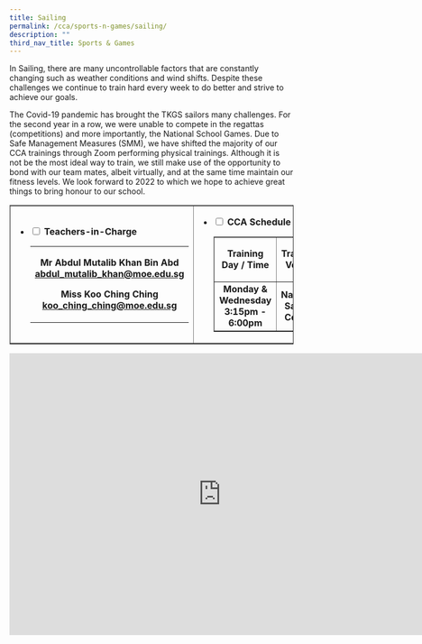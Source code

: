 ```yaml
---
title: Sailing
permalink: /cca/sports-n-games/sailing/
description: ""
third_nav_title: Sports & Games
---
```

<p>In Sailing, there are many uncontrollable factors that are constantly changing such as weather conditions and wind shifts. Despite these challenges we continue to train hard every week to do better and strive to achieve our goals.</p>
<p>The Covid-19 pandemic has brought the TKGS sailors many challenges. For the second year in a row, we were unable to compete in the regattas (competitions) and more importantly, the National School Games. Due to Safe Management Measures (SMM), we have shifted the majority of our CCA trainings through Zoom performing physical trainings. Although it is not be the most ideal way to train, we still make use of the opportunity to bond with our team mates, albeit virtually, and at the same time maintain our fitness levels. We look forward to 2022 to which we hope to achieve great things to bring honour to our school.</p>
<table style="border-collapse: collapse; width: 100%;" border="1">
<tbody>
<tr>
<td style="width: 50%;">
<ul class="jekyllcodex_accordion">
<li><strong><input id="accordion1" type="checkbox" /> <label for="accordion1">Teachers-in-Charge</label></strong>
<div>
<table class="iveo_table ives_tab_green ive_eobj_left">
<tbody>
<tr>
<td>
<p style="text-align: center;"><strong>Mr Abdul Mutalib Khan Bin Abd</strong><br /><strong><a href="mailto:abdul_mutalib_khan@moe.edu.sg" target="">abdul_mutalib_khan@moe.edu.sg</a><br /></strong></p>
<p style="text-align: center;"><strong>Miss Koo Ching Ching<br /><a href="mailto:koo_ching_ching@moe.edu.sg" target="">koo_ching_ching@moe.edu.sg</a></strong></p>
</td>
</tr>
</tbody>
</table>
</div>
</li>
</ul>
</td>
<td style="width: 50%;">
<ul class="jekyllcodex_accordion">
<li><strong><input id="accordion2" type="checkbox" /> <label for="accordion2">CCA Schedule</label></strong>
<div>
<table style="border-collapse: collapse; width: 100%;" border="1">
<tbody>
<tr>
<td style="width: 50%; text-align: center;"><strong>Training Day / Time<br /></strong></td>
<td style="width: 50%; text-align: center;">
<p style="text-align: center;"><strong>Training Venue</strong></p>
</td>
</tr>
<tr>
<td style="width: 50%; text-align: center;">
<div><strong>Monday &amp; Wednesday</strong></div>
<div><strong>3:15pm - 6:00pm</strong></div>
</td>
<td style="width: 50%; text-align: center;"><strong>National Sailing Centre</strong></td>
</tr>
</tbody>
</table>
</div>
</li>
</ul>
</td>
</tr>
</tbody>
</table>
<iframe src="https://docs.google.com/presentation/d/e/2PACX-1vSRLIo4iIr0obbURE-Hhaa4KeVQxGEcj_APZTifzMOI0iH7vME9CqqYf0E_8xzaLhOGCVfntel2wQ4P/embed?start=false&loop=false&delayms=10000" frameborder="0" width="750" height="500" allowfullscreen="true"></iframe>